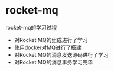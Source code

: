 # rocket-mq
rocket-mq的学习过程
* 对Rocket MQ的组成进行了学习
* 使用docker对MQ进行了搭建
* 对Rocket MQ的消息发送源码进行了学习
* 对Rocket MQ的消息事务学习完毕
